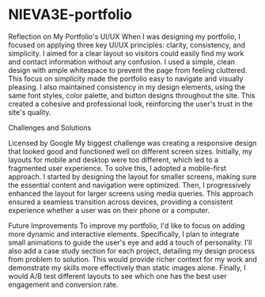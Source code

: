 # NIEVA3E-portfolio

Reflection on My Portfolio's UI/UX
When I was designing my portfolio, I focused on applying three key UI/UX principles: clarity, consistency, and simplicity. I aimed for a clear layout so visitors could easily find my work and contact information without any confusion. I used a simple, clean design with ample whitespace to prevent the page from feeling cluttered. This focus on simplicity made the portfolio easy to navigate and visually pleasing. I also maintained consistency in my design elements, using the same font styles, color palette, and button designs throughout the site. This created a cohesive and professional look, reinforcing the user's trust in the site's quality.

Challenges and Solutions

Licensed by Google
My biggest challenge was creating a responsive design that looked good and functioned well on different screen sizes. Initially, my layouts for mobile and desktop were too different, which led to a fragmented user experience. To solve this, I adopted a mobile-first approach. I started by designing the layout for smaller screens, making sure the essential content and navigation were optimized. Then, I progressively enhanced the layout for larger screens using media queries. This approach ensured a seamless transition across devices, providing a consistent experience whether a user was on their phone or a computer.

Future Improvements
To improve my portfolio, I'd like to focus on adding more dynamic and interactive elements. Specifically, I plan to integrate small animations to guide the user's eye and add a touch of personality. I'll also add a case study section for each project, detailing my design process from problem to solution. This would provide richer context for my work and demonstrate my skills more effectively than static images alone. Finally, I would A/B test different layouts to see which one has the best user engagement and conversion rate.
